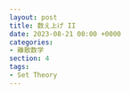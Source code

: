 ```yaml
---
layout: post
title: 数え上げ II
date: 2023-08-21 00:00 +0000
categories:
- 離散数学
section: 4
tags:
- Set Theory
---
```



